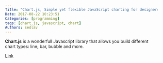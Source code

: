 ```yaml
---
Title: "Chart.js, Simple yet flexible JavaScript charting for designers & developers"
Date: 2017-08-22 10:23:51
Categories: [programming]
tags: [chart.js, javascript, chart]
Authors: sedlav
---
```


**Chart.js** is a wonderfull Javascript library that allows you build different chart types: line, bar, bubble and more.

[Link](http://www.chartjs.org/)

